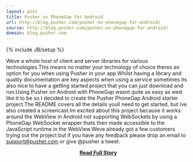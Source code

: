 ```yaml
---
layout: post
title: Pusher on PhoneGap for Android
url: http://blog.pusher.com/pusher-on-phonegap-for-android/
source: http://blog.pusher.com/pusher-on-phonegap-for-android/
domain: blog.pusher.com
---
```

{% include JB/setup %}<p>Weve a whole host of client and server libraries for various technologies.This means no matter your technology of choice theres an option for you when using Pusher in your app.Whilst having a library and quality documentation are key aspects when using a service sometimes its also nice to have a getting started project that you can just download and run.Using Pusher on Android with PhoneGap wasnt quite as easy as wed like it to be so I decided to create the Pusher PhoneGap Android starter project.The README covers all the details youll need to get started, but Ive also created a screencast.Im excited about this project because it works around the WebView in Android not supporting WebSockets by using a PhoneGap WebSocket wrapper thats then made accessible to the JavaScript runtime in the WebView.Weve already got a few customers trying out the project but if you have any feedback please drop an email to support@pusher.com or give @pusher a tweet.</p>
<center><p><a href="http://blog.pusher.com/pusher-on-phonegap-for-android/" style='padding:25px; font-sze:18px; font-weight: bold;'>Read Full Story</a></p></center>
